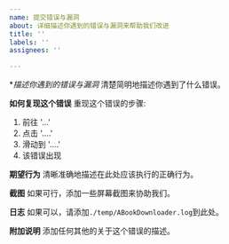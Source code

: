 ```yaml
---
name: 提交错误与漏洞
about: 详细描述你遇到的错误与漏洞来帮助我们改进
title: ''
labels: ''
assignees: ''

---
```


**描述你遇到的错误与漏洞*
清楚简明地描述你遇到了什么错误。

**如何复现这个错误**
重现这个错误的步骤:
1. 前往 '...'
2. 点击 '....'
3. 滑动到 '....'
4. 该错误出现

**期望行为**
清晰准确地描述在此处应该执行的正确行为。

**截图**
如果可行，添加一些屏幕截图来协助我们。

**日志**
如果可以，请添加`./temp/ABookDownloader.log`到此处。

**附加说明**
添加任何其他的关于这个错误的描述。
